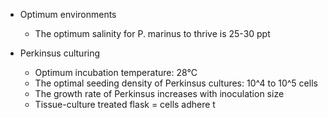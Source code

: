 - Optimum environments 
	- The optimum salinity for P. marinus to thrive is 25-30 ppt


- Perkinsus culturing 
	- Optimum incubation temperature: 28°C
	- The optimal seeding density of Perkinsus cultures: 10^4 to 10^5 cells
	- The growth rate of Perkinsus increases with inoculation size 
	- Tissue-culture treated flask = cells adhere t